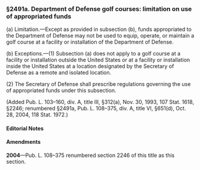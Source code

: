 ### §2491a. Department of Defense golf courses: limitation on use of appropriated funds ###

(a) Limitation.—Except as provided in subsection (b), funds appropriated to the Department of Defense may not be used to equip, operate, or maintain a golf course at a facility or installation of the Department of Defense.

(b) Exceptions.—(1) Subsection (a) does not apply to a golf course at a facility or installation outside the United States or at a facility or installation inside the United States at a location designated by the Secretary of Defense as a remote and isolated location.

(2) The Secretary of Defense shall prescribe regulations governing the use of appropriated funds under this subsection.

(Added Pub. L. 103–160, div. A, title III, §312(a), Nov. 30, 1993, 107 Stat. 1618, §2246; renumbered §2491a, Pub. L. 108–375, div. A, title VI, §651(d), Oct. 28, 2004, 118 Stat. 1972.)

#### **Editorial Notes** ####

#### Amendments ####

**2004**—Pub. L. 108–375 renumbered section 2246 of this title as this section.